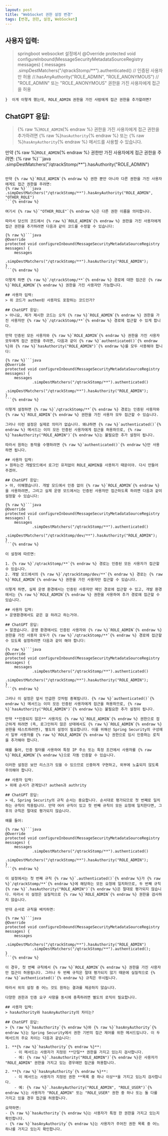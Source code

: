 ```yaml
---
layout: post
title: "WebSocket 권한 설정 변경"
tags: [변경, 권한, 설정, WebSocket]
---
```


## 사용자 입력:
> springboot websocket 설정에서     @Override
    protected void configureInbound(MessageSecurityMetadataSourceRegistry messages) {
        messages
                .simpDestMatchers("/qtrackStomp/**").authenticated() // 인증된 사용자만 허용
                //.hasAnyAuthority("ROLE_ADMIN", "ROLE_ANONYMOUS")  // "ROLE_ADMIN" 또는 "ROLE_ANONYMOUS" 권한을 가진 사용자에게 접근을 허용



    }  이게 이렇게 했는데, ROLE_ADMIN 권한을 가진 사람에게 접근 권한을 추가할려면?

## ChatGPT 응답:
> {% raw %}`ROLE_ADMIN`{% endraw %} 권한을 가진 사용자에게 접근 권한을 추가하려면 {% raw %}`hasAuthority`{% endraw %} 또는 {% raw %}`hasAnyAuthority`{% endraw %} 메서드를 사용할 수 있습니다.

만약 {% raw %}`ROLE_ADMIN`{% endraw %} 권한만 가진 사용자에게 접근 권한을 주려면:
{% raw %}```java
.simpDestMatchers("/qtrackStomp/**").hasAuthority("ROLE_ADMIN")
```{% endraw %}

만약 {% raw %}`ROLE_ADMIN`{% endraw %} 권한 뿐만 아니라 다른 권한을 가진 사용자에게도 접근 권한을 주려면:
{% raw %}```java
.simpDestMatchers("/qtrackStomp/**").hasAnyAuthority("ROLE_ADMIN", "OTHER_ROLE")
```{% endraw %}

여기서 {% raw %}`"OTHER_ROLE"`{% endraw %}은 다른 권한 이름을 의미합니다.

따라서 당신의 코드에서 {% raw %}`ROLE_ADMIN`{% endraw %} 권한을 가진 사용자에게 접근 권한을 추가하려면 다음과 같이 코드를 수정할 수 있습니다:

{% raw %}```java
@Override
protected void configureInbound(MessageSecurityMetadataSourceRegistry messages) {
    messages
            .simpDestMatchers("/qtrackStomp/**").hasAuthority("ROLE_ADMIN");
}
```{% endraw %}

이렇게 하면 {% raw %}`/qtrackStomp/**`{% endraw %} 경로에 대한 접근은 {% raw %}`ROLE_ADMIN`{% endraw %} 권한을 가진 사용자만 가능합니다.

## 사용자 입력:
> 위 코드가 authen된 사용자도 포함하는 코드인가?

## ChatGPT 응답:
> 아니요, 제가 제시한 코드는 오직 {% raw %}`ROLE_ADMIN`{% endraw %} 권한을 가진 사용자만 {% raw %}`/qtrackStomp/**`{% endraw %} 경로에 접근할 수 있게 합니다.

만약 인증된 모든 사용자와 {% raw %}`ROLE_ADMIN`{% endraw %} 권한을 가진 사용자 모두에게 접근 권한을 주려면, 다음과 같이 {% raw %}`authenticated()`{% endraw %}와 {% raw %}`hasAuthority("ROLE_ADMIN")`{% endraw %}를 모두 사용해야 합니다:

{% raw %}```java
@Override
protected void configureInbound(MessageSecurityMetadataSourceRegistry messages) {
    messages
            .simpDestMatchers("/qtrackStomp/**").authenticated()
            .simpDestMatchers("/qtrackStomp/**").hasAuthority("ROLE_ADMIN");
}
```{% endraw %}

이렇게 설정하면 {% raw %}`/qtrackStomp/**`{% endraw %} 경로는 인증된 사용자와 {% raw %}`ROLE_ADMIN`{% endraw %} 권한을 가진 사용자 모두 접근할 수 있습니다. 

그러나 이런 설정은 실제로 의미가 없습니다. 왜냐하면 {% raw %}`authenticated()`{% endraw %} 메서드는 이미 모든 인증된 사용자에게 접근을 허용하므로, {% raw %}`hasAuthority("ROLE_ADMIN")`{% endraw %}는 불필요한 추가 설정이 됩니다. 

따라서 원하는 동작을 수행하려면 {% raw %}`authenticated()`{% endraw %}만 사용하면 됩니다.

## 사용자 입력:
> 원하는건 개발모드에서 로그인 유저없이 ROLE_ADMIN을 사용하기 때문이야. 다시 만들어 주겠어.

## ChatGPT 응답:
> 아, 이해했습니다. 개발 모드에서 인증 없이 {% raw %}`ROLE_ADMIN`{% endraw %}을 사용하려면, 그리고 실제 운영 모드에서는 인증된 사용자만 접근하도록 하려면 다음과 같이 설정할 수 있습니다:

{% raw %}```java
@Override
protected void configureInbound(MessageSecurityMetadataSourceRegistry messages) {
    messages
            .simpDestMatchers("/qtrackStomp/**").authenticated()
            .simpDestMatchers("/qtrackStomp/dev/**").hasAuthority("ROLE_ADMIN");
}
```{% endraw %}

이 설정에 따르면:

1. {% raw %}`/qtrackStomp/**`{% endraw %} 경로는 인증된 모든 사용자가 접근할 수 있습니다.
2. 개발 모드에서의 {% raw %}`/qtrackStomp/dev/**`{% endraw %} 경로는 {% raw %}`ROLE_ADMIN`{% endraw %} 권한을 가진 사용자만 접근할 수 있습니다. 

이렇게 하면, 실제 운영 환경에서는 인증된 사용자만 메인 경로에 접근할 수 있고, 개발 환경에서는 {% raw %}`ROLE_ADMIN`{% endraw %} 권한을 사용하여 추가 경로에 접근할 수 있습니다.

## 사용자 입력:
> 운영환경에서도 같은 걸 하려고 하는거야.

## ChatGPT 응답:
> 알겠습니다. 운영 환경에서도 인증된 사용자와 {% raw %}`ROLE_ADMIN`{% endraw %} 권한을 가진 사용자 모두가 {% raw %}`/qtrackStomp/**`{% endraw %} 경로에 접근할 수 있도록 설정하려면 다음과 같이 해야 합니다:

{% raw %}```java
@Override
protected void configureInbound(MessageSecurityMetadataSourceRegistry messages) {
    messages
            .simpDestMatchers("/qtrackStomp/**").authenticated()
            .simpDestMatchers("/qtrackStomp/**").hasAuthority("ROLE_ADMIN");
}
```{% endraw %}

그러나 이 설정은 앞서 언급한 것처럼 중복됩니다. {% raw %}`authenticated()`{% endraw %} 메서드는 이미 모든 인증된 사용자에게 접근을 허용하므로, {% raw %}`hasAuthority("ROLE_ADMIN")`{% endraw %}는 불필요한 추가 설정이 됩니다.

만약 **인증되지 않은** 사용자도 {% raw %}`ROLE_ADMIN`{% endraw %} 권한으로 접근하게 하려면 (즉, 로그인하지 않은 상태에서도 {% raw %}`ROLE_ADMIN`{% endraw %} 권한을 테스트하려면), 별도의 설정이 필요합니다. 이를 위해선 Spring Security의 구성에서 일부 사용자를 {% raw %}`ROLE_ADMIN`{% endraw %} 권한으로 임시 인증하는 로직을 추가해야 합니다.

예를 들어, 인증 필터를 사용하여 특정 IP 주소 또는 특정 조건에서 사용자를 {% raw %}`ROLE_ADMIN`{% endraw %}으로 자동 인증할 수 있습니다. 

이러한 설정은 보안 리스크가 있을 수 있으므로 신중하게 구현하고, 외부에 노출되지 않도록 주의해야 합니다.

## 사용자 입력:
> 위에 순서가 관계있나? authen과 authrity

## ChatGPT 응답:
> 네, Spring Security의 규칙 순서는 중요합니다. 순서대로 평가되므로 첫 번째로 일치하는 규칙이 적용됩니다. 만약 여러 규칙이 있고 첫 번째 규칙이 모든 요청에 일치한다면, 그 후의 규칙은 절대로 평가되지 않습니다.

예를 들어:

{% raw %}```java
@Override
protected void configureInbound(MessageSecurityMetadataSourceRegistry messages) {
    messages
            .simpDestMatchers("/qtrackStomp/**").authenticated()
            .simpDestMatchers("/qtrackStomp/**").hasAuthority("ROLE_ADMIN");
}
```{% endraw %}

이 설정에서는 첫 번째 규칙 {% raw %}`.authenticated()`{% endraw %}가 {% raw %}`/qtrackStomp/**`{% endraw %}에 해당하는 모든 요청에 일치하므로, 두 번째 규칙 {% raw %}`.hasAuthority("ROLE_ADMIN")`{% endraw %}은 절대로 평가되지 않습니다. 따라서 이 설정은 실질적으로 {% raw %}`ROLE_ADMIN`{% endraw %} 권한을 검사하지 않습니다.

반대 순서로 규칙을 배치하면:

{% raw %}```java
@Override
protected void configureInbound(MessageSecurityMetadataSourceRegistry messages) {
    messages
            .simpDestMatchers("/qtrackStomp/**").hasAuthority("ROLE_ADMIN")
            .simpDestMatchers("/qtrackStomp/**").authenticated();
}
```{% endraw %}

이 경우, 첫 번째 규칙에서 {% raw %}`ROLE_ADMIN`{% endraw %} 권한을 가진 사용자만 접근이 허용됩니다. 그러나 두 번째 규칙은 절대 평가되지 않기 때문에 실질적으로 {% raw %}`authenticated()`{% endraw %} 규칙은 무시됩니다.

따라서 위의 설정 중 어느 것도 원하는 결과를 제공하지 않습니다. 

다양한 권한과 인증 요구 사항을 동시에 충족하려면 별도의 로직이 필요합니다.

## 사용자 입력:
> hasAuthority와 hasAnyAuthority의 차이는?

## ChatGPT 응답:
> {% raw %}`hasAuthority`{% endraw %}와 {% raw %}`hasAnyAuthority`{% endraw %}는 Spring Security에서 권한 기반의 접근 제어를 위한 메서드입니다. 이 두 메서드의 주요 차이는 다음과 같습니다:

1. **{% raw %}`hasAuthority`{% endraw %}**:
    - 이 메서드는 사용자가 지정된 **단일** 권한을 가지고 있는지 검사합니다.
    - 예: {% raw %}`.hasAuthority("ROLE_ADMIN")`{% endraw %}은 사용자가 "ROLE_ADMIN" 권한을 가지고 있는 경우에만 접근을 허용합니다.

2. **{% raw %}`hasAnyAuthority`{% endraw %}**:
    - 이 메서드는 사용자가 지정된 권한 **목록 중 하나 이상**을 가지고 있는지 검사합니다.
    - 예: {% raw %}`.hasAnyAuthority("ROLE_ADMIN", "ROLE_USER")`{% endraw %}는 사용자가 "ROLE_ADMIN" 또는 "ROLE_USER" 권한 중 하나 또는 둘 다를 가지고 있을 경우 접근을 허용합니다.

요약하면:
- {% raw %}`hasAuthority`{% endraw %}는 사용자가 특정 한 권한을 가지고 있는지 확인합니다.
- {% raw %}`hasAnyAuthority`{% endraw %}는 사용자가 주어진 권한 목록 중 어느 하나를 가지고 있는지 확인합니다.

